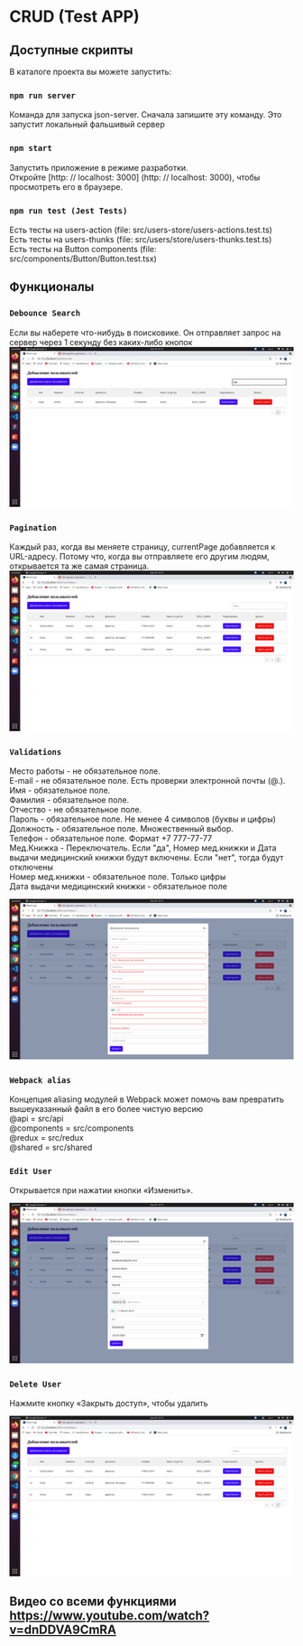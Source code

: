 # CRUD (Test APP)


## Доступные скрипты

В каталоге проекта вы можете запустить:


### `npm run server`

Команда для запуска json-server. Сначала запишите эту команду. Это запустит локальный фальшивый сервер

### `npm start`

Запустить приложение в режиме разработки.\
Откройте [http: // localhost: 3000] (http: // localhost: 3000), чтобы просмотреть его в браузере.

### `npm run test (Jest Tests)`
Есть тесты на users-action (file: src/users-store/users-actions.test.ts) \
Есть тесты на users-thunks (file: src/users/store/users-thunks.test.ts) \
Есть тесты на Button components (file: src/components/Button/Button.test.tsx)

## Функционалы

### `Debounce Search`
Если вы наберете что-нибудь в поисковике. Он отправляет запрос на сервер через 1 секунду без каких-либо кнопок
![all text](./images/search.png)

### `Pagination`
Каждый раз, когда вы меняете страницу, currentPage добавляется к URL-адресу. Потому что, когда вы отправляете его другим людям, открывается та же самая страница.
![all text](./images/pagination.png)

### `Validations`
Место работы - не обязательное поле.\
E-mail - не обязательное поле. Есть проверки электронной почты (@.).\
Имя - обязательное поле.\
Фамилия - обязательное поле.\
Отчество - не обязательное поле.\
Пароль - обязательное поле. Не менее 4 символов (буквы и цифры)
Должность - обязательное поле. Множественный выбор. \
Телефон - обязательное поле. Формат +7 777-77-77 \
Мед.Книжка - Переключатель. Если "да", Номер мед.книжки и Дата выдачи медицинский книжки будут включены. Если "нет", тогда будут отключены \
Номер мед.книжки - обязательное поле. Только цифры \
Дата выдачи медицинский книжки - обязательное поле

![all text](./images/validation.png)

### `Webpack alias`
Концепция aliasing модулей в Webpack может помочь вам превратить вышеуказанный файл в его более чистую версию \
@api = src/api \
@components = src/components \
@redux = src/redux \
@shared = src/shared 


### `Edit User`
Открывается при нажатии кнопки «Изменить».

![all text](./images/edit.png)

### `Delete User`

Нажмите кнопку «Закрыть доступ», чтобы удалить

![all text](./images/pagination.png)


## Видео со всеми функциями https://www.youtube.com/watch?v=dnDDVA9CmRA











